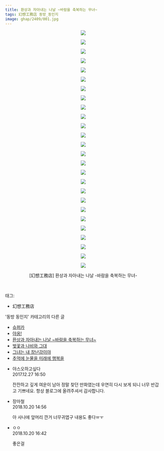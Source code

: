```yaml
---
title: 환상과 자아내는 나날 ~바람을 축복하는 무녀~
tags: 幻想工務店 동방_동인지
image: ghap/2409/001.jpg
---
```

<div class="article">
<p style="text-align: center; clear: none; float: none;"><img src="{{ site.nasurl }}/ghap/2409/001.jpg"/></p>
<p style="text-align: center; clear: none; float: none;"><img src="{{ site.nasurl }}/ghap/2409/002.jpg"/></p>
<p style="text-align: center; clear: none; float: none;"><img src="{{ site.nasurl }}/ghap/2409/003.jpg"/></p>
<p style="text-align: center; clear: none; float: none;"><img src="{{ site.nasurl }}/ghap/2409/004.jpg"/></p>
<p style="text-align: center; clear: none; float: none;"><img src="{{ site.nasurl }}/ghap/2409/005.jpg"/></p>
<p style="text-align: center; clear: none; float: none;"><img src="{{ site.nasurl }}/ghap/2409/006.jpg"/></p>
<p style="text-align: center; clear: none; float: none;"><img src="{{ site.nasurl }}/ghap/2409/007.jpg"/></p>
<p style="text-align: center; clear: none; float: none;"><img src="{{ site.nasurl }}/ghap/2409/008.jpg"/></p>
<p style="text-align: center; clear: none; float: none;"><img src="{{ site.nasurl }}/ghap/2409/009.jpg"/></p>
<p style="text-align: center; clear: none; float: none;"><img src="{{ site.nasurl }}/ghap/2409/010.jpg"/></p>
<p style="text-align: center; clear: none; float: none;"><img src="{{ site.nasurl }}/ghap/2409/011.jpg"/></p>
<p style="text-align: center; clear: none; float: none;"><img src="{{ site.nasurl }}/ghap/2409/012.jpg"/></p>
<p style="text-align: center; clear: none; float: none;"><img src="{{ site.nasurl }}/ghap/2409/013.jpg"/></p>
<p style="text-align: center; clear: none; float: none;"><img src="{{ site.nasurl }}/ghap/2409/014.jpg"/></p>
<p style="text-align: center; clear: none; float: none;"><img src="{{ site.nasurl }}/ghap/2409/015.jpg"/></p>
<p style="text-align: center; clear: none; float: none;"><img src="{{ site.nasurl }}/ghap/2409/016.jpg"/></p>
<p style="text-align: center; clear: none; float: none;"><img src="{{ site.nasurl }}/ghap/2409/017.jpg"/></p>
<p style="text-align: center; clear: none; float: none;"><img src="{{ site.nasurl }}/ghap/2409/018.jpg"/></p>
<p style="text-align: center; clear: none; float: none;"><img src="{{ site.nasurl }}/ghap/2409/019.jpg"/></p>
<p style="text-align: center; clear: none; float: none;"><img src="{{ site.nasurl }}/ghap/2409/020.jpg"/></p>
<p style="text-align: center; clear: none; float: none;"><img src="{{ site.nasurl }}/ghap/2409/021.jpg"/></p>
<p style="text-align: center; clear: none; float: none;"><img src="{{ site.nasurl }}/ghap/2409/022.jpg"/></p>
<p style="text-align: center; clear: none; float: none;"><img src="{{ site.nasurl }}/ghap/2409/023.jpg"/></p>
<p style="text-align: center; clear: none; float: none;"><img src="{{ site.nasurl }}/ghap/2409/024.jpg"/></p>
<p style="text-align: center; clear: none; float: none;"><img src="{{ site.nasurl }}/ghap/2409/025.jpg"/></p>
<p style="text-align: center; clear: none; float: none;"><img src="{{ site.nasurl }}/ghap/2409/026.jpg"/></p>
<p style="text-align: center; clear: none; float: none;">[幻想工務店] 환상과 자아내는 나날 -바람을 축복하는 무녀-</p>
<p><br/></p>
</div><div class="tagTrail">
<p>태그: </p>
<ul>
<li>幻想工務店</li>
</ul>
</div><div class="another">
<p>'동방 동인지' 카테고리의 다른 글</p>
<ul>
<li><a href="/2016-09-30-ghap_2411">슈퍼카</a></li>
<li><a href="/2016-09-30-ghap_2410">야옹!</a></li>
<li><a href="/2016-09-30-ghap_2409">환상과 자아내는 나날 ~바람을 축복하는 무녀~</a></li>
<li><a href="/2016-09-30-ghap_2408">벚꽃과 나비와 그대</a></li>
<li><a href="/2016-09-30-ghap_2407">그녀는 내 장난감이야</a></li>
<li><a href="/2016-09-30-ghap_2406">추억에 눈물을 미래에 행복을</a></li>
</ul>
</div><div class="cb_module cb_fluid">
<div class="cb_wrt cb_profile">
<div class="comment">
<ul>
<li class="cb_thumb_off" id="comment15160969">
<div class="cb_comment_area">
<div class="cb_info_area">
<div class="cb_section">
<span class="cb_nick_name">야스오하고싶다</span>
</div>
<div class="cb_section">
<span class="cb_date">2017.12.27 16:50 </span>
</div>
</div>
<div class="cb_dsc_comment">
<p class="cb_dsc">
											잔잔하고 깊게 여운이 남아 정말 찾던 만화였는데 우연히 다시 보게 되니 너무 반갑고 기쁘네요. 항상 블로그에 올려주셔서 감사합니다. 
										</p>
</div>
</div></li>
<li class="cb_thumb_off" id="comment15358779">
<div class="cb_comment_area">
<div class="cb_info_area">
<div class="cb_section">
<span class="cb_nick_name">장마철</span>
</div>
<div class="cb_section">
<span class="cb_date">2018.10.20 14:56 </span>
</div>
</div>
<div class="cb_dsc_comment">
<p class="cb_dsc">
											아 사나에 앞머리 깐거 너무귀엽구 내용도 좋다ㅠㅜ
										</p>
</div>
</div></li>
<li class="cb_thumb_off" id="comment15358831">
<div class="cb_comment_area">
<div class="cb_info_area">
<div class="cb_section">
<span class="cb_nick_name">ㅇㅇ</span>
</div>
<div class="cb_section">
<span class="cb_date">2018.10.20 16:42 </span>
</div>
</div>
<div class="cb_dsc_comment">
<p class="cb_dsc">
											좋은걸
										</p>
</div>
</div></li>
</ul>
</div>
</div><!-- commentList close -->
</div>